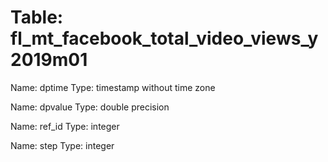 Table: fl_mt_facebook_total_video_views_y2019m01
================================================

Name: dptime
Type: timestamp without time zone

Name: dpvalue
Type: double precision

Name: ref_id
Type: integer

Name: step
Type: integer

